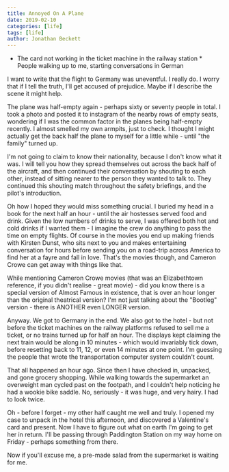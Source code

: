 ```yaml
---
title: Annoyed On A Plane
date: 2019-02-10
categories: [life]
tags: [life]
author: Jonathan Beckett
---
```


 * The card not working in the ticket machine in the railway station  * People walking up to me, starting conversations in German

I want to write that the flight to Germany was uneventful. I really do. I worry that if I tell the truth, I'll get accused of prejudice. Maybe if I describe the scene it might help.

The plane was half-empty again - perhaps sixty or seventy people in total. I took a photo and posted it to instagram of the nearby rows of empty seats, wondering if I was the common factor in the planes being half-empty recently. I almost smelled my own armpits, just to check. I thought I might actually get the back half the plane to myself for a little while - until "the family" turned up.

I'm not going to claim to know their nationality, because I don't know what it was. I will tell you how they spread themselves out across the back half of the aircraft, and then continued their conversation by shouting to each other, instead of sitting nearer to the person they wanted to talk to. They continued this shouting match throughout the safety briefings, and the pilot's introduction.

Oh how I hoped they would miss something crucial. I buried my head in a book for the next half an hour - until the air hostesses served food and drink. Given the low numbers of drinks to serve, I was offered both hot and cold drinks if I wanted them - I imagine the crew do anything to pass the time on empty flights. Of course in the movies you end up making friends with Kirsten Dunst, who sits next to you and makes entertaining conversation for hours before sending you on a road-trip across America to find her at a fayre and fall in love. That's the movies though, and Cameron Crowe can get away with things like that.

While mentioning Cameron Crowe movies (that was an Elizabethtown reference, if you didn't realise - great movie) - did you know there is a special version of Almost Famous in existence, that is over an hour longer than the original theatrical version? I'm not just talking about the "Bootleg" version - there is ANOTHER even LONGER version.

Anyway. We got to Germany in the end. We also got to the hotel - but not before the ticket machines on the railway platforms refused to sell me a ticket, or no trains turned up for half an hour. The displays kept claiming the next train would be along in 10 minutes - which would invariably tick down, before resetting back to 11, 12, or even 14 minutes at one point. I'm guessing the people that wrote the transportation computer system couldn't count.

That all happened an hour ago. Since then I have checked in, unpacked, and gone grocery shopping. While walking towards the supermarket an overweight man cycled past on the footpath, and I couldn't help noticing he had a wookie bike saddle. No, seriously - it was huge, and very hairy. I had to look twice.

Oh - before I forget - my other half caught me well and truly. I opened my case to unpack in the hotel this afternoon, and discovered a Valentine's card and present. Now I have to figure out what on earth I'm going to get her in return. I'll be passing through Paddington Station on my way home on Friday - perhaps something from there.

Now if you'll excuse me, a pre-made salad from the supermarket is waiting for me.